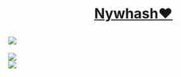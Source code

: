 <h1 align="center">
  <a href="https://www.nywhash.com">Nywhash❤️</a>
</h1>

[![](https://visitcount.itsvg.in/api?id=SharpnessRS&icon=5&color=12)]()
---
<!--![](https://github-readme-stats.vercel.app/api?username=SharpnessRS&theme=midnight-purple&hide_border=true&include_all_commits=true&count_private=true)<br/> -->
![](https://github-readme-streak-stats.herokuapp.com/?user=SharpnessRS&theme=midnight-purple&hide_border=true)<br/>
![](https://github-readme-stats.vercel.app/api/top-langs/?username=SharpnessRS&theme=midnight-purple&hide_border=true&include_all_commits=true&count_private=true&layout=compact)
